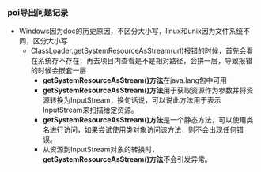 ### poi导出问题记录

* Windows因为doc的历史原因，不区分大小写，linux和unix因为文件系统不同，区分大小写
  * ClassLoader.getSystemResourceAsStream(url)报错的时候，首先会看在系统存不存在，再去项目内查看是不是相对路径，会拼一层，导致报错的时候会嵌套一层
    * **getSystemResourceAsStream()方法**在java.lang包中可用
    * **getSystemResourceAsStream()方法**用于获取资源作为参数并将资源转换为InputStream，换句话说，可以说此方法用于表示InputStream来扫描给定资源。
    * **getSystemResourceAsStream()方法**是一个静态方法，可以使用类名进行访问，如果尝试使用类对象访问该方法，则不会出现任何错误。
    * 从资源到InputStream对象的转换时， **getSystemResourceAsStream()方法**不会引发异常。